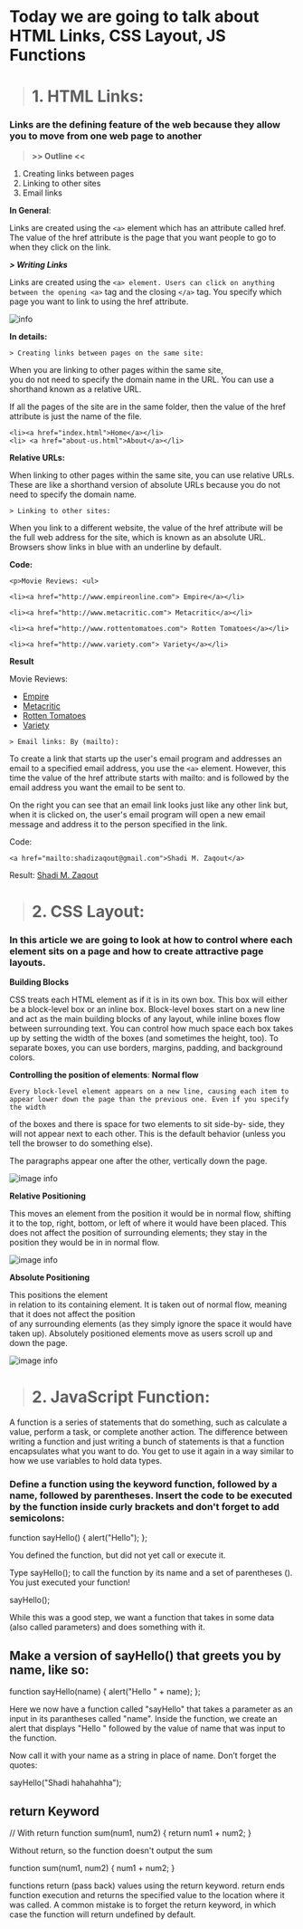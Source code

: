 

 
# Today we are going to talk about HTML Links, CSS Layout, JS Functions

> # 1. HTML Links:

### Links are the defining feature of the web because they allow you to move from one web page to another

> **>> Outline <<**

1. Creating links between pages
 1. Linking to other sites
 2. Email links
 
**In General**:

Links are created using the `<a>` element which has an attribute called href. The value of the href attribute is the page that you want people to go to when they click on the link.

***> Writing Links***

Links are created using the `<a> element. Users can click on anything between the opening <a>` tag and the closing `</a>` tag. You specify which page you want to link to using the href attribute.

![info](https://www2.stat.duke.edu/~fl35/teaching/440-19F/decks/images/html-structure.png)


**In details:**

    > Creating links between pages on the same site:
When you are linking to other pages within the same site,  
you do not need to specify the domain name in the URL. You can use a shorthand known as a relative URL.

If all the pages of the site are in the same folder, then the value of the href attribute is just the name of the file.
 

    <li><a href="index.html">Home</a></li>
    <li> <a href="about-us.html">About</a></li>
  

 **Relative URLs:**

When linking to other pages within the same site, you can use relative URLs. These are like a shorthand version of absolute URLs because you do not need to specify the domain name.

    > Linking to other sites:
When you link to a different website, the value of the href attribute will be the full web address for the site, which is known as an absolute URL.
Browsers show links in blue with an underline by default.

**Code:**

    <p>Movie Reviews: <ul>
    
    <li><a href="http://www.empireonline.com"> Empire</a></li>
    
    <li><a href="http://www.metacritic.com"> Metacritic</a></li>
    
    <li><a href="http://www.rottentomatoes.com"> Rotten Tomatoes</a></li>
    
    <li><a href="http://www.variety.com"> Variety</a></li>

</ul> </p>

**Result**

<p>Movie Reviews: <ul>

<li><a href="http://www.empireonline.com"> Empire</a></li>

<li><a href="http://www.metacritic.com"> Metacritic</a></li>

<li><a href="http://www.rottentomatoes.com"> Rotten Tomatoes</a></li>

<li><a href="http://www.variety.com"> Variety</a></li>

</ul> </p>


    > Email links: By (mailto):
To create a link that starts up the user's email program and addresses an email to a specified email address, you use the `<a>` element. However, this time the value of the href attribute starts with mailto: and is followed by the email address you want the email to be sent to.

On the right you can see that an email link looks just like any other link but, when it is clicked on, the user's email program will open a new email message and address it to the person specified in the link.

Code:

    <a href="mailto:shadizaqout@gmail.com">Shadi M. Zaqout</a>

Result:
<a href="mailto:shadizaqout@gmail.com">Shadi M. Zaqout</a>

> # 2. CSS Layout:

### In this article  we are going to look at how to control where each element sits on a page and how to create attractive page layouts.
 **Building Blocks**
 
CSS treats each HTML element as if it is in its own box. This box will either be a block-level box or an inline box.
Block-level boxes start on a new line and act as the main building blocks of any layout, while inline boxes flow between surrounding text. You can control how much space each box takes up by setting the width of the boxes (and sometimes the height, too). To separate boxes, you can use borders, margins, padding, and background colors.

**Controlling the position of elements**:
	**Normal flow**

	Every block-level element appears on a new line, causing each item to appear lower down the page than the previous one. Even if you specify the width  
of the boxes and there is space for two elements to sit side-by- side, they will not appear next to each other. This is the default behavior (unless you tell the browser to do something else).


The paragraphs appear one after the other, vertically down the page.


![image info](./img/img1.png)

**Relative Positioning**

This moves an element from the position it would be in normal flow, shifting it to the top, right, bottom, or left of where it would have been placed. This does not affect the position of surrounding elements; they stay in the position they would be in in normal flow.

![image info](./img/img2.png)

**Absolute Positioning**

This positions the element  
in relation to its containing element. It is taken out of normal flow, meaning that it does not affect the position  
of any surrounding elements (as they simply ignore the space it would have taken up). Absolutely positioned elements move as users scroll up and down the page.

![image info](./img/img3.png)

> # 2. JavaScript Function: 

A function is a series of statements that do something, such as calculate a value, perform a task, or complete another action. The difference between writing a function and just writing a bunch of statements is that a function encapsulates what you want to do. You get to use it again in a way similar to how we use variables to hold data types.


### Define a function using the keyword function, followed by a name, followed by parentheses. Insert the code to be executed by the function inside curly brackets and don't forget to add semicolons:

function sayHello() {
    alert("Hello");
};

You defined the function, but did not yet call or execute it.

Type sayHello(); to call the function by its name and a set of parentheses (). You just executed your function!

sayHello();

While this was a good step, we want a function that takes in some data (also called parameters) and does something with it.

## Make a version of sayHello() that greets you by name, like so:

function sayHello(name) {
  alert("Hello " + name);
};

Here we now have a function called "sayHello" that takes a parameter as an input in its parantheses called "name". Inside the function, we create an alert that displays "Hello " followed by the value of name that was input to the function.

Now call it with your name as a string in place of name. Don’t forget the quotes:

sayHello("Shadi hahahahha");

## return Keyword

// With return
function sum(num1, num2) {
  return num1 + num2;
}

Without return, so the function doesn't output the sum

function sum(num1, num2) {
  num1 + num2;
}

functions return (pass back) values using the return keyword. return ends function execution and returns the specified value to the location where it was called. A common mistake is to forget the return keyword, in which case the function will return undefined by default.



